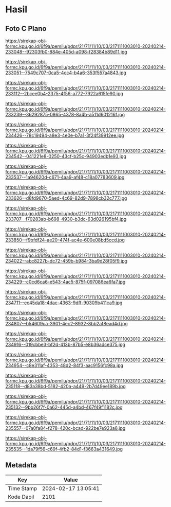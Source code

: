 # Hasil

## Foto C Plano

https://sirekap-obj-formc.kpu.go.id/6f9a/pemilu/pdpr/21/71/11/10/03/2171111003010-20240214-233048--92303fb0-884e-405d-a098-f28384b89d11.jpg

https://sirekap-obj-formc.kpu.go.id/6f9a/pemilu/pdpr/21/71/11/10/03/2171111003010-20240214-233051--7549c707-0ca5-4cc4-b4a6-353f557a4843.jpg

https://sirekap-obj-formc.kpu.go.id/6f9a/pemilu/pdpr/21/71/11/10/03/2171111003010-20240214-233112--2bcee0b4-2375-4f56-a772-7922a615fe90.jpg

https://sirekap-obj-formc.kpu.go.id/6f9a/pemilu/pdpr/21/71/11/10/03/2171111003010-20240214-233239--36292875-0865-4378-8a4b-a511d601216f.jpg

https://sirekap-obj-formc.kpu.go.id/6f9a/pemilu/pdpr/21/71/11/10/03/2171111003010-20240214-234426--78c19494-a8e3-4e0e-b7a1-3f24f39912ee.jpg

https://sirekap-obj-formc.kpu.go.id/6f9a/pemilu/pdpr/21/71/11/10/03/2171111003010-20240214-234542--041221e8-0250-43cf-b25c-94903edb1e93.jpg

https://sirekap-obj-formc.kpu.go.id/6f9a/pemilu/pdpr/21/71/11/10/03/2171111003010-20240214-233537--1a94620d-c671-4aa9-af48-c18a07783609.jpg

https://sirekap-obj-formc.kpu.go.id/6f9a/pemilu/pdpr/21/71/11/10/03/2171111003010-20240214-233626--d8fd9670-5aed-4c69-82d9-7898cb32c777.jpg

https://sirekap-obj-formc.kpu.go.id/6f9a/pemilu/pdpr/21/71/11/10/03/2171111003010-20240214-233707--f70283ab-b698-4930-b3dc-63d026195bf4.jpg

https://sirekap-obj-formc.kpu.go.id/6f9a/pemilu/pdpr/21/71/11/10/03/2171111003010-20240214-233850--f9bfdf24-ae20-474f-ac4e-600e08bd5ccd.jpg

https://sirekap-obj-formc.kpu.go.id/6f9a/pemilu/pdpr/21/71/11/10/03/2171111003010-20240214-234022--abc8227b-dc72-459b-b984-3ba9d28f05f9.jpg

https://sirekap-obj-formc.kpu.go.id/6f9a/pemilu/pdpr/21/71/11/10/03/2171111003010-20240214-234229--c0cd6ca6-e543-4ac5-875f-097086ea6fa7.jpg

https://sirekap-obj-formc.kpu.go.id/6f9a/pemilu/pdpr/21/71/11/10/03/2171111003010-20240214-234711--ec45da18-4dac-4363-9dff-90309b411ca9.jpg

https://sirekap-obj-formc.kpu.go.id/6f9a/pemilu/pdpr/21/71/11/10/03/2171111003010-20240214-234807--b54609ca-3901-4ec2-8932-8bb2af8ead4d.jpg

https://sirekap-obj-formc.kpu.go.id/6f9a/pemilu/pdpr/21/71/11/10/03/2171111003010-20240214-234916--019cbbe3-bf2d-413b-87b5-e8b36adce375.jpg

https://sirekap-obj-formc.kpu.go.id/6f9a/pemilu/pdpr/21/71/11/10/03/2171111003010-20240214-234954--c8e311af-4353-48d2-84f3-aac9156fc98a.jpg

https://sirekap-obj-formc.kpu.go.id/6f9a/pemilu/pdpr/21/71/11/10/03/2171111003010-20240214-235118--d83a38bd-5182-420a-a449-2b7d49ee189b.jpg

https://sirekap-obj-formc.kpu.go.id/6f9a/pemilu/pdpr/21/71/11/10/03/2171111003010-20240214-235132--9bb26f7f-0a62-445d-a4bd-467f49f1182c.jpg

https://sirekap-obj-formc.kpu.go.id/6f9a/pemilu/pdpr/21/71/11/10/03/2171111003010-20240214-235557--07a0fa84-f278-420c-bcad-922be7e923a8.jpg

https://sirekap-obj-formc.kpu.go.id/6f9a/pemilu/pdpr/21/71/11/10/03/2171111003010-20240214-235535--1da79f56-c69f-4fb2-84d1-f3663a431649.jpg


## Metadata

| Key        | Value               |
| ---------- | ------------------- |
| Time Stamp | 2024-02-17 13:05:41 |
| Kode Dapil | 2101                |



